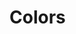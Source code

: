 # Colors

<script>
import WorkInProgress from "../../.vitepress/theme/components/WorkInProgress.vue"
</script>

<WorkInProgress />
